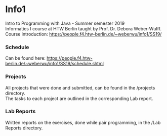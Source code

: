 # Info1
Intro to Programming with Java - Summer semester 2019<br>
Informatics I course at HTW Berlin taught by Prof. Dr. Debora Weber-Wulff. <br>
Course introduction: https://people.f4.htw-berlin.de/~weberwu/info1/SS19/ <br>

### Schedule
Can be found here: https://people.f4.htw-berlin.de/~weberwu/info1/SS19/schedule.shtml

### Projects
All projects that were done and submitted, can be found in the /projects directory. <br>
The tasks to each project are outlined in the corresponding Lab report.

### Lab Reports
Written reports on the exercises, done while pair programming, in the /Lab Reports directory.
